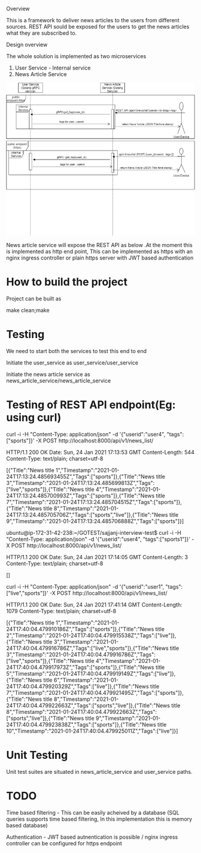Overview

This is a framework to deliver news articles to the users from different sources.
REST API sould be exposed for the users to get the news articles what they are subscribed to.

Design overview

The whole solution is implemented as two microservices
1) User Service - Internal service
2) News Article Service

![Design](Design.jpg)

News article service will expose the REST API as below .At the moment this is implemented as http end point, This can be implemented as https with an nginx ingress controller or plain https server with JWT based authentication

How to build the project
========================

Project can be built as 

make clean;make

Testing
=======
We need to start both the services to test this end to end

Initiate the user_service as
user_service/user_service 

Initiate the news article service as 
news_article_service/news_article_service

Testing of REST API endpoint(Eg: using curl)
=============================================

curl -i -H "Content-Type: application/json" -d '{"userid":"user4", "tags":["sports"]}' -X POST http://localhost:8000/api/v1/news_list/

HTTP/1.1 200 OK
Date: Sun, 24 Jan 2021 17:13:53 GMT
Content-Length: 544
Content-Type: text/plain; charset=utf-8

[{"Title":"News title 1","Timestamp":"2021-01-24T17:13:24.485693455Z","Tags":["sports"]},{"Title":"News title 3","Timestamp":"2021-01-24T17:13:24.485699813Z","Tags":["live","sports"]},{"Title":"News title 4","Timestamp":"2021-01-24T17:13:24.485700993Z","Tags":["sports"]},{"Title":"News title 7","Timestamp":"2021-01-24T17:13:24.485704515Z","Tags":["sports"]},{"Title":"News title 8","Timestamp":"2021-01-24T17:13:24.485705706Z","Tags":["sports","live"]},{"Title":"News title 9","Timestamp":"2021-01-24T17:13:24.485706888Z","Tags":["sports"]}]

ubuntu@ip-172-31-42-238:~/GOTEST/sajjanj-interview-test$ curl -i -H "Content-Type: application/json" -d '{"userid":"user4", "tags":["sports1"]}' -X POST http://localhost:8000/api/v1/news_list/

HTTP/1.1 200 OK
Date: Sun, 24 Jan 2021 17:14:05 GMT
Content-Length: 3
Content-Type: text/plain; charset=utf-8

[]

curl -i -H "Content-Type: application/json" -d '{"userid":"user1", "tags":["live","sports"]}' -X POST http://localhost:8000/api/v1/news_list/

HTTP/1.1 200 OK
Date: Sun, 24 Jan 2021 17:41:14 GMT
Content-Length: 1079
Content-Type: text/plain; charset=utf-8

[{"Title":"News title 1","Timestamp":"2021-01-24T17:40:04.479910186Z","Tags":["sports"]},{"Title":"News title 2","Timestamp":"2021-01-24T17:40:04.479915538Z","Tags":["live"]},{"Title":"News title 3","Timestamp":"2021-01-24T17:40:04.479916786Z","Tags":["live","sports"]},{"Title":"News title 3","Timestamp":"2021-01-24T17:40:04.479916786Z","Tags":["live","sports"]},{"Title":"News title 4","Timestamp":"2021-01-24T17:40:04.479917973Z","Tags":["sports"]},{"Title":"News title 5","Timestamp":"2021-01-24T17:40:04.479919149Z","Tags":["live"]},{"Title":"News title 6","Timestamp":"2021-01-24T17:40:04.479920329Z","Tags":["live"]},{"Title":"News title 7","Timestamp":"2021-01-24T17:40:04.479921495Z","Tags":["sports"]},{"Title":"News title 8","Timestamp":"2021-01-24T17:40:04.479922663Z","Tags":["sports","live"]},{"Title":"News title 8","Timestamp":"2021-01-24T17:40:04.479922663Z","Tags":["sports","live"]},{"Title":"News title 9","Timestamp":"2021-01-24T17:40:04.479923838Z","Tags":["sports"]},{"Title":"News title 10","Timestamp":"2021-01-24T17:40:04.479925011Z","Tags":["live"]}]

Unit Testing
============

Unit test suites are situated in news_article_service and user_service paths.

TODO
=====
Time based filtering  - This can be easily acheived by a database (SQL queries supports time based filtering, In this implementation this is memory based database)

Authentication - JWT based autnentication is possible / nginx ingress controller can be configured for https endpoint 
